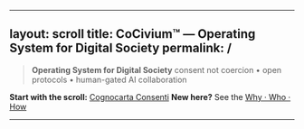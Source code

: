 <!-- status: stub; target: 150+ words -->
<!-- status: stub; target: 150+ words -->
<!-- status: stub; target: 150+ words -->
<!-- status: stub; target: 150+ words -->
<!-- status: stub; target: 150+ words -->
<!-- status: stub; target: 150+ words -->
---
layout: scroll
title: CoCivium™ — Operating System for Digital Society
permalink: /
---

> **Operating System for Digital Society**
> consent not coercion • open protocols • human-gated AI collaboration

**Start with the scroll:** [Cognocarta Consenti](/scroll/Cognocarta_Consenti.md)
**New here?** See the [Why · Who · How](https://github.com/rickballard/CoCivium#why--who--how-30s)

---







